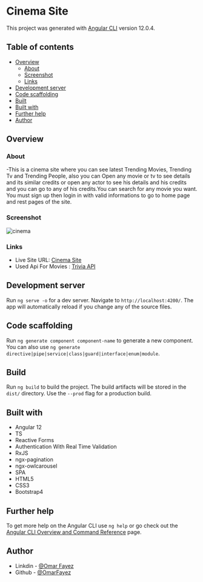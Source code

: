 
# Cinema Site
This project was generated with [Angular CLI](https://github.com/angular/angular-cli) version 12.0.4.

## Table of contents

- [Overview](#overview)
  - [About](#About)
  - [Screenshot](#screenshot)
  - [Links](#links)
- [Development server](#Development-server)
- [Code scaffolding](#Code-scaffolding)
- [Built](#built)
- [Built with](#built-with)
- [Further help](#Further-help)
- [Author](#author)
## Overview

### About

-This is a cinema site where you can see latest Trending Movies, Trending Tv and Trending People, also you can Open any movie or tv to see details and its similar credits or open any actor to see his details and his credits and you can go to any of his credits.You can search for any movie you want. <br>
You must sign up then login in with valid informations to go to home page and rest pages of the site.


### Screenshot

![cinema](https://im7.ezgif.com/tmp/ezgif-7-32146dc518b1.gif)

### Links

- Live Site URL: [Cinema Site](https://im7.ezgif.com/tmp/ezgif-7-b639c1ef9977.gif)
- Used Api For Movies : [Trivia API](https://opentdb.com/api_config.php)

## Development server

Run `ng serve -o` for a dev server. Navigate to `http://localhost:4200/`. The app will automatically reload if you change any of the source files.

## Code scaffolding

Run `ng generate component component-name` to generate a new component. You can also use `ng generate directive|pipe|service|class|guard|interface|enum|module`.

## Build

Run `ng build` to build the project. The build artifacts will be stored in the `dist/` directory. Use the `--prod` flag for a production build.

## Built with

- Angular 12
- TS
- Reactive Forms
- Authentication With Real Time Validation
- RxJS
- ngx-pagination
- ngx-owlcarousel
- SPA
- HTML5
- CSS3
- Bootstrap4

## Further help

To get more help on the Angular CLI use `ng help` or go check out the [Angular CLI Overview and Command Reference](https://angular.io/cli) page.

## Author

- Linkdin - [@Omar Fayez](https://www.linkedin.com/in/fayez-95/)
- Github - [@OmarFayez](https://github.com/OmarFayez)
